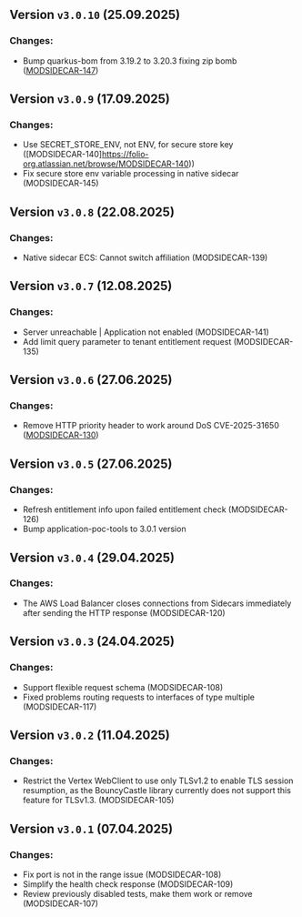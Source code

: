 ## Version `v3.0.10` (25.09.2025)
### Changes:
* Bump quarkus-bom from 3.19.2 to 3.20.3 fixing zip bomb ([MODSIDECAR-147](https://folio-org.atlassian.net/browse/MODSIDECAR-147))

## Version `v3.0.9` (17.09.2025)
### Changes:
* Use SECRET_STORE_ENV, not ENV, for secure store key ([MODSIDECAR-140]https://folio-org.atlassian.net/browse/MODSIDECAR-140))
* Fix secure store env variable processing in native sidecar (MODSIDECAR-145)

## Version `v3.0.8` (22.08.2025)
### Changes:
* Native sidecar ECS: Cannot switch affiliation (MODSIDECAR-139)

## Version `v3.0.7` (12.08.2025)
### Changes:
* Server unreachable | Application not enabled (MODSIDECAR-141)
* Add limit query parameter to tenant entitlement request (MODSIDECAR-135)

## Version `v3.0.6` (27.06.2025)
### Changes:
* Remove HTTP priority header to work around DoS CVE-2025-31650 ([MODSIDECAR-130](https://folio-org.atlassian.net/browse/MODSIDECAR-130))

## Version `v3.0.5` (27.06.2025)
### Changes:
* Refresh entitlement info upon failed entitlement check (MODSIDECAR-126)
* Bump application-poc-tools to 3.0.1 version

## Version `v3.0.4` (29.04.2025)
### Changes:
* The AWS Load Balancer closes connections from Sidecars immediately after sending the HTTP response (MODSIDECAR-120)

## Version `v3.0.3` (24.04.2025)
### Changes:
* Support flexible request schema (MODSIDECAR-108)
* Fixed problems routing requests to interfaces of type multiple (MODSIDECAR-117)

## Version `v3.0.2` (11.04.2025)
### Changes:
* Restrict the Vertex WebClient to use only TLSv1.2 to enable TLS session resumption, as the BouncyCastle library currently does not support this feature for TLSv1.3. (MODSIDECAR-105)

## Version `v3.0.1` (07.04.2025)
### Changes:
* Fix port is not in the range issue (MODSIDECAR-108)
* Simplify the health check response (MODSIDECAR-109)
* Review previously disabled tests, make them work or remove (MODSIDECAR-107)
